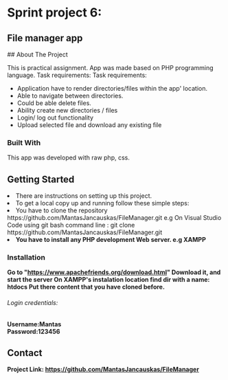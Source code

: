 # Sprint project 6:
<h2>File manager app</h2>
## About The Project

This is practical assignment. App was made based on PHP programming language. Task requirements:
Task requirements:
* Application have to render directories/files within the app' location.  
* Able to navigate between directories.
* Could be able delete files.
* Ability create new directories / files
* Login/ log out functionality 
* Upload selected file and download any existing file

### Built With

This app was developed with raw php, css.

## Getting Started

<li>There are instructions on setting up this project.</li>
<li>To get a local copy up and running follow these simple steps:</li>
<li>You have to clone the repository https://github.com/MantasJancauskas/FileManager.git e.g On Visual Studio Code using git bash command line : git clone https://github.com/MantasJancauskas/FileManager.git </li>
<li><b>You have to install any PHP development Web server. e.g XAMPP</li>


### Installation
 Go to "https://www.apachefriends.org/download.html"
 Download it, and start the server
 On XAMPP's instalation location find dir with a name: htdocs
 Put there content that you have cloned before.

<h6>Login credentials:</h6>
Username:Mantas <br>
Password:123456

## Contact

Project Link: https://github.com/MantasJancauskas/FileManager
